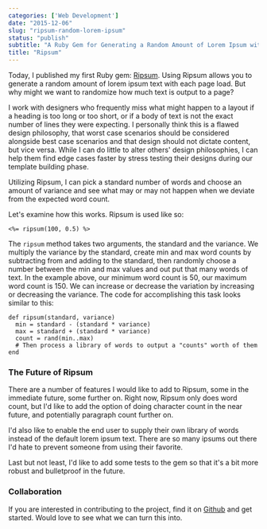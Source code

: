 ```yaml
---
categories: ['Web Development']
date: "2015-12-06"
slug: "ripsum-random-lorem-ipsum"
status: "publish"
subtitle: "A Ruby Gem for Generating a Random Amount of Lorem Ipsum with Each Page Load"
title: "Ripsum"
---
```


Today, I published my first Ruby gem: [Ripsum](https://rubygems.org/gems/ripsum). Using Ripsum allows you to generate a random amount of lorem ipsum text with each page load. But why might we want to randomize how much text is output to a page?

I work with designers who frequently miss what might happen to a layout if a heading is too long or too short, or if a body of text is not the exact number of lines they were expecting. I personally think this is a flawed design philosophy, that worst case scenarios should be considered alongside best case scenarios and that design should not dictate content, but vice versa. While I can do little to alter others' design philosophies, I can help them find edge cases faster by stress testing their designs during our template building phase.

Utilizing Ripsum, I can pick a standard number of words and choose an amount of variance and see what may or may not happen when we deviate from the expected word count.

Let's examine how this works. Ripsum is used like so:

```
<%= ripsum(100, 0.5) %>

```

The `ripsum` method takes two arguments, the standard and the variance. We multiply the variance by the standard, create min and max word counts by subtracting from and adding to the standard, then randomly choose a number between the min and max values and out put that many words of text. In the example above, our minimum word count is 50, our maximum word count is 150. We can increase or decrease the variation by increasing or decreasing the variance. The code for accomplishing this task looks similar to this:

```
def ripsum(standard, variance)
  min = standard - (standard * variance)
  max = standard + (standard * variance)
  count = rand(min..max)
  # Then process a library of words to output a "counts" worth of them
end

```

### The Future of Ripsum

There are a number of features I would like to add to Ripsum, some in the immediate future, some further on. Right now, Ripsum only does word count, but I'd like to add the option of doing character count in the near future, and potentially paragraph count further on.

I'd also like to enable the end user to supply their own library of words instead of the default lorem ipsum text. There are so many ipsums out there I'd hate to prevent someone from using their favorite.

Last but not least, I'd like to add some tests to the gem so that it's a bit more robust and bulletproof in the future.

### Collaboration

If you are interested in contributing to the project, find it on [Github](https://github.com/kyleshevlin/ripsum) and get started. Would love to see what we can turn this into.
